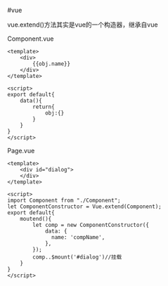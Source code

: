 #vue

vue.extend()方法其实是vue的一个构造器，继承自vue

Component.vue
```vue
<template>
	<div>
		{{obj.name}}
	</div>
</template>

<script>
export default{
	data(){
		return{
			obj:{}
		}
	}
}
</script>
```

Page.vue
```vue
<template>
	<div id="dialog">
	</div>
</template>

<script>
import Component from "./Component";
let ComponentConstructor = Vue.extend(Component);
export default{
	moutend(){
		let comp = new ComponentConstructor({
			data: {
			  name: 'compName',
			},
		});
		comp..$mount('#dialog')//挂载
	}
}
</script>
```